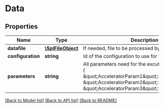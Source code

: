 # Data

## Properties
Name | Type | Description | Notes
------------ | ------------- | ------------- | -------------
**datafile** | [**\SplFileObject**](\SplFileObject.md) | If needed, file to be processed by the accelerator. | [optional] 
**configuration** | **string** | Id of the configuration to use for this process | 
**parameters** | **string** | All parameters need for the excution in JSON format : {     \&quot;AcceleratorParam1\&quot;:\&quot;value1\&quot;,    \&quot;AcceleratorParam2\&quot;:\&quot;value2\&quot;,    \&quot;AcceleratorParam3\&quot;:\&quot;value3\&quot;} | [optional] 

[[Back to Model list]](../README.md#documentation-for-models) [[Back to API list]](../README.md#documentation-for-api-endpoints) [[Back to README]](../README.md)


